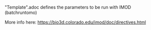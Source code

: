 "Template".adoc defines the parameters to be run with IMOD (batchruntomo)

More info here: https://bio3d.colorado.edu/imod/doc/directives.html
